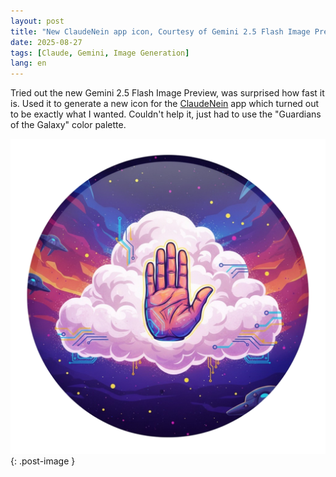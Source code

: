 ```yaml
---
layout: post
title: "New ClaudeNein app icon, Courtesy of Gemini 2.5 Flash Image Preview"
date: 2025-08-27
tags: [Claude, Gemini, Image Generation]
lang: en
---
```

Tried out the new Gemini 2.5 Flash Image Preview, was surprised how fast it is. Used it to generate a new icon for the [ClaudeNein](https://github.com/forketyfork/claude-nein) app which turned out to be exactly what I wanted. Couldn't help it, just had to use the "Guardians of the Galaxy" color palette.

![ClaudeNein app icon](/img/ClaudeNein-new.png){: .post-image }
